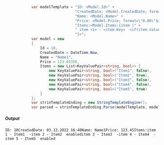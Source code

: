 ﻿```csharp
            var modelTemplate = "ID: <Model.Id>" +
                                "CreatedDate: <Model.CreatedDate; format=\"dd.MM.yyyy HH:mm\">" +
                                "Name: <Model.Name>" +
                                "Price: <Model.Price; format=\"0.00\"$>" +
                                "Items:<Model.Items:{item |" +
                                " item <i> - <item.Key>  <if(item.Value)>enabled<else>-<endif>" +
                                "}>";
            var model = new
            {
                Id = 10,
                CreatedDate = DateTime.Now,
                Name = "Name1",
                Price = 123.45356,
                Items = new List<KeyValuePair<string, bool>> {
                    new KeyValuePair<string, bool>("Item1", false),
                    new KeyValuePair<string, bool>("Item2", true),
                    new KeyValuePair<string, bool>("Item3", false),
                    new KeyValuePair<string, bool>("Item4", false),
                    new KeyValuePair<string, bool>("Item5", true)
                }
            };
            var strinTemplateEnding = new StringTemplateEngine();
            var parsed = strinTemplateEnding.Parse(modelTemplate, model);

```

##### Output
```output
ID: 10CreatedDate: 03.12.2022 16:40Name: Name1Price: 123.45Items:item 1 - Item1  -item 2 - Item2  enableditem 3 - Item3  -item 4 - Item4  -item 5 - Item5  enabled

```